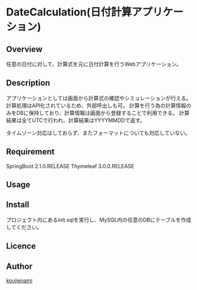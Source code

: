 # DateCalculation(日付計算アプリケーション)

## Overview
任意の日付に対して、計算式を元に日付計算を行うWebアプリケーション。

## Description
アプリケーションとしては画面から計算式の確認やシミュレーションが行える。
計算処理はAPI化されているため、外部呼出しも可。
計算を行う為の計算情報のみをDBに保持しており、計算情報は画面から登録することで利用できる。
計算結果は全てUTCで行われ、計算結果はYYYYMMDDで返す。

タイムゾーン対応はしておらず、またフォーマットについても対応していない。

## Requirement
SpringBoot 2.1.0.RELEASE
Thymeleaf 3.0.0.RELEASE

## Usage

## Install
プロジェクト内にあるinit.sqlを実行し、MySQL内の任意のDBにテーブルを作成してください。

## Licence

## Author

[koujienami](https://github.com/koujienami)